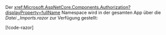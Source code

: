 Der <xref:Microsoft.AspNetCore.Components.Authorization?displayProperty=fullName> Namespace wird in der gesamten App über die *Datei _Imports.razor* zur Verfügung gestellt:

[!code-razor[](imports-hosted.razor?highlight=2)]
